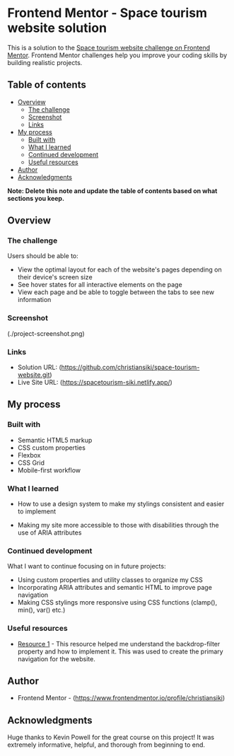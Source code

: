 # Frontend Mentor - Space tourism website solution

This is a solution to the [Space tourism website challenge on Frontend Mentor](https://www.frontendmentor.io/challenges/space-tourism-multipage-website-gRWj1URZ3). Frontend Mentor challenges help you improve your coding skills by building realistic projects.

## Table of contents

- [Overview](#overview)
  - [The challenge](#the-challenge)
  - [Screenshot](#screenshot)
  - [Links](#links)
- [My process](#my-process)
  - [Built with](#built-with)
  - [What I learned](#what-i-learned)
  - [Continued development](#continued-development)
  - [Useful resources](#useful-resources)
- [Author](#author)
- [Acknowledgments](#acknowledgments)

**Note: Delete this note and update the table of contents based on what sections you keep.**

## Overview

### The challenge

Users should be able to:

- View the optimal layout for each of the website's pages depending on their device's screen size
- See hover states for all interactive elements on the page
- View each page and be able to toggle between the tabs to see new information

### Screenshot

(./project-screenshot.png)

### Links

- Solution URL: (https://github.com/christiansiki/space-tourism-website.git)
- Live Site URL: (https://spacetourism-siki.netlify.app/)

## My process

### Built with

- Semantic HTML5 markup
- CSS custom properties
- Flexbox
- CSS Grid
- Mobile-first workflow

### What I learned

- How to use a design system to make my stylings consistent and easier to implement

- Making my site more accessible to those with disabilities through the use of ARIA attributes

### Continued development

What I want to continue focusing on in future projects:

- Using custom properties and utility classes to organize my CSS
- Incorporating ARIA attributes and semantic HTML to improve page navigation
- Making CSS stylings more responsive using CSS functions (clamp(), min(), var() etc.)

### Useful resources

- [Resource 1](https://web.dev/backdrop-filter/) - This resource helped me understand the backdrop-filter property and how to implement it. This was used to create the primary navigation for the website.

## Author

- Frontend Mentor - (https://www.frontendmentor.io/profile/christiansiki)

## Acknowledgments

Huge thanks to Kevin Powell for the great course on this project! It was extremely informative, helpful, and thorough from beginning to end.
